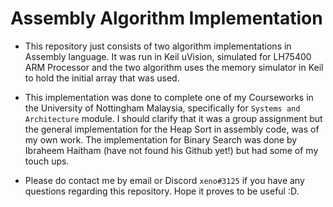 # Assembly Algorithm Implementation
- This repository just consists of two algorithm implementations in Assembly language. It was run in Keil uVision, simulated for LH75400 ARM Processor and the two algorithm uses the memory simulator in Keil to hold the initial array that was used.

- This implementation was done to complete one of my Courseworks in the University of Nottingham Malaysia, specifically for `Systems and Architecture` module. I should clarify that it was a group assignment but the general implementation for the Heap Sort in assembly code, was of my own work. The implementation for Binary Search was done by Ibraheem Haitham (have not found his Github yet!) but had some of my touch ups.

- Please do contact me by email or Discord `xeno#3125` if you have any questions regarding this repository. Hope it proves to be useful :D.
